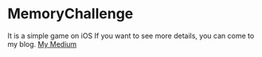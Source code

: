 # MemoryChallenge
It is a simple game on iOS
If you want to see more details, you can come to my blog.
[My Medium](https://medium.com/@surprised128/naruto-%E3%81%AE-ios-04-%E8%A8%98%E6%86%B6%E9%81%8A%E6%88%B2-%E5%88%9D%E9%9A%8E%E7%89%88-c06b59daaf40)
